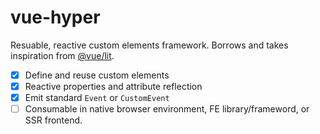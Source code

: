 # vue-hyper

Resuable, reactive custom elements framework. Borrows and takes inspiration from [@vue/lit](https://github.com/yyx990803/vue-lit).

- [X] Define and reuse custom elements
- [X] Reactive properties and attribute reflection
- [X] Emit standard `Event` or `CustomEvent`
- [ ] Consumable in native browser environment, FE library/frameword, or SSR frontend.

